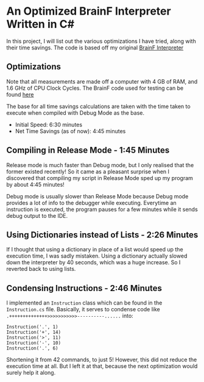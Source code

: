 # An Optimized BrainF Interpreter Written in C#

In this project, I will list out the various optimizations I have tried, along with their time savings.
The code is based off my original [BrainF Interpreter](https://github.com/classPythonAddike/BFInterpreter)

## Optimizations

Note that all measurements are made off a computer with 4 GB of RAM,
and 1.6 GHz of CPU Clock Cycles.
The BrainF code used for testing can be found
[here](https://github.com/fabianishere/brainfuck/blob/master/examples/mandelbrot/mandelbrot-opt.bf)

The base for all time savings calculations are taken with the time taken
to execute when compiled with Debug Mode as the base.

- Initial Speed: 6:30 minutes
- Net Time Savings (as of now): 4:45 minutes

## Compiling in Release Mode - 1:45 Minutes

Release mode is much faster than Debug mode, but I only realised
that the former existed recently! So it came as a pleasant surprise when
I discovered that compiling my script in Release Mode sped up my program
by about 4:45 minutes!

Debug mode is usually slower than Release Mode because Debug mode provides
a lot of info to the debugger while executing. Everytime an instruction is
executed, the program pauses for a few minutes while it sends debug output
to the IDE.

## Using Dictionaries instead of Lists - 2:26 Minutes

If I thought that using a dictionary in place of a list would speed up the
execution time, I was sadly mistaken. Using a dictionary actually slowed
down the interpreter by 40 seconds, which was a huge increase. So I
reverted back to using lists.

## Condensing Instructions - 2:46 Minutes

I implemented an `Instruction` class which can be found in the `Instruction.cs` file. Basically,
it serves to condense code like `.++++++++++++++>>>>>>>>>>>----------......` into:
```
Instruction('.', 1)
Instruction('+', 14)
Instruction('>', 11)
Instruction('-', 10)
Instruction('.', 6)
```
Shortening it from 42 commands, to just 5! However, this did not reduce the execution time at all. But I
left it at that, because the next optimization would surely help it along.
